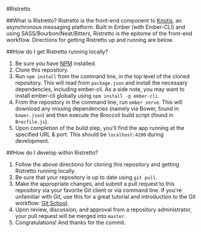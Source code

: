 #Ristretto

##What is Ristretto?
Ristretto is the front-end component to [Knotis](http://knot.is), an asynchronous messaging platform. Built in Ember (with Ember-CLI) and using SASS/Bourbon/Neat/Bitters, Ristretto is the epitome of the front-end workflow. Directions for getting Ristretto up and running are below.

##How do I get Ristretto running locally?
1. Be sure you have [NPM](http://www.npmjs.com) installed.
2. Clone this repository.
3. Run `npm install` from the command line, in the top level of the cloned repository. This will read from `package.json` and install the necessary dependencies, including ember-cli. As a side note, you may want to install ember-cli globally using `npm install -g ember-cli`.
4. From the repository in the command line, run `ember serve`. This will download any missing dependencies (namely via Bower, found in `bower.json`) and then execute the Broccoli build script (found in `Brocfile.js`).
5. Upon completion of the build step, you'll find the app running at the specified URL & port. This should be `localhost:4200` during development.

##How do I develop within Ristretto?
1. Follow the above directions for cloning this repository and getting Ristretto running locally.
2. Be sure that your repository is up to date using `git pull`.
3. Make the appropriate changes, and submit a pull request to this repository via your favorite Git client or via command line. If you're unfamiliar with Git, use this for a great tutorial and introduction to the Git workflow: [Git School](https://try.github.io/).
4. Upon review, discussion, and approval from a repository administrator, your pull request will be merged into `master`.
5. Congratulations! And thanks for the commit.
